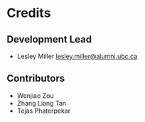# Credits


## Development Lead

* Lesley Miller <lesley.miller@alumni.ubc.ca>

## Contributors

* Wenjiao Zou
* Zhang Liang Tan
* Tejas Phaterpekar
